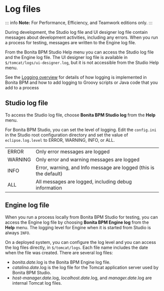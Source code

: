 # Log files

::: info
**Note:** For Performance, Efficiency, and Teamwork editions only.
:::

During development, the Studio log file and UI designer log file contain messages about development activities, including any errors. 
When you run a process for testing, messages are written to the Engine log file.

From the Bonita BPM Studio Help menu you can access the Studio log file 
and the Engine log file. The UI designer log file is available in `$/tomcat/logs/ui-designer.log`, but it is not accessible from the Studio Help menu. 

See the [Logging overview](logging.md) for details of how logging is implemented in Bonita BPM and how to add logging to Groovy scripts or Java code that you add to a process

## Studio log file

To access the Studio log file, choose **Bonita BPM Studio log** from the **Help** menu.

For Bonita BPM Studio, you can set the level of logging. Edit the `config.ini` in the Studio root configuration directory and set the value of `eclipse.log.level` to ERROR, WARNING, INFO, or ALL.

| | |
|:-|:-|
| ERROR | Only error messages are logged| 
| WARNING | Only error and warning messages are logged| 
| INFO | Error, warning, and Info message are logged (this is the default)| 
| ALL | All messages are logged, including debug information| 

## Engine log file

When you run a process locally from Bonita BPM Studio for testing, you can access the Engine log file by choosing **Bonita BPM Engine log** from the **Help** menu. 
The logging level for Engine when it is started from Studio is always `INFO`. 

On a deployed system, you can configure the log level and you can access the log files directly, in `$/tomcat/logs`. 
Each file name includes the date when the file was created. There are several log files:

* _bonita.date_.log is the Bonita BPM Engine log file.
* _catalina.date_.log is the log file for the Tomcat application server used by Bonita BPM Studio.
* _host-manager.date_.log, _localhost.date_.log, and _manager.date_.log are internal Tomcat log files.
